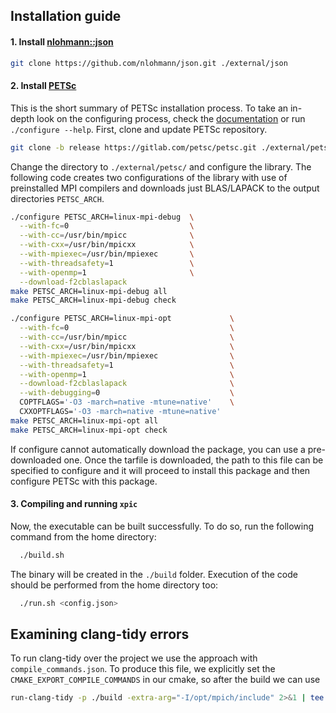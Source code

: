## Installation guide

#### 1. Install [nlohmann::json](https://github.com/nlohmann/json)
```sh
git clone https://github.com/nlohmann/json.git ./external/json
```

#### 2. Install [PETSc](https://gitlab.com/petsc/petsc)
This is the short summary of PETSc installation process. To take an in-depth look on the configuring process, check the [documentation](https://petsc.org/release/install/install/) or run `./configure --help`. First, clone and update PETSc repository.

```sh
git clone -b release https://gitlab.com/petsc/petsc.git ./external/petsc
```

Change the directory to `./external/petsc/` and configure the library. The following code creates two configurations of the library with use of preinstalled MPI compilers and downloads just BLAS/LAPACK to the output directories `PETSC_ARCH`.

```sh
./configure PETSC_ARCH=linux-mpi-debug  \
  --with-fc=0                           \
  --with-cc=/usr/bin/mpicc              \
  --with-cxx=/usr/bin/mpicxx            \
  --with-mpiexec=/usr/bin/mpiexec       \
  --with-threadsafety=1                 \
  --with-openmp=1                       \
  --download-f2cblaslapack
make PETSC_ARCH=linux-mpi-debug all
make PETSC_ARCH=linux-mpi-debug check
```
```sh
./configure PETSC_ARCH=linux-mpi-opt             \
  --with-fc=0                                    \
  --with-cc=/usr/bin/mpicc                       \
  --with-cxx=/usr/bin/mpicxx                     \
  --with-mpiexec=/usr/bin/mpiexec                \
  --with-threadsafety=1                          \
  --with-openmp=1                                \
  --download-f2cblaslapack                       \
  --with-debugging=0                             \
  COPTFLAGS='-O3 -march=native -mtune=native'    \
  CXXOPTFLAGS='-O3 -march=native -mtune=native'
make PETSC_ARCH=linux-mpi-opt all
make PETSC_ARCH=linux-mpi-opt check
```

If configure cannot automatically download the package, you can use a pre-downloaded one. Once the tarfile is downloaded, the path to this file can be specified to configure and it will proceed to install this package and then configure PETSc with this package.

#### 3. Compiling and running `xpic`

Now, the executable can be built successfully. To do so, run the following command from the home directory:
```sh
  ./build.sh
```

The binary will be created in the `./build` folder. Execution of the code should be performed from the home directory too:
```sh
  ./run.sh <config.json>
```

## Examining clang-tidy errors

To run clang-tidy over the project we use the approach with `compile_commands.json`. To produce this file, we explicitly set the `CMAKE_EXPORT_COMPILE_COMMANDS` in our cmake, so after the build we can use

```sh
run-clang-tidy -p ./build -extra-arg="-I/opt/mpich/include" 2>&1 | tee clang-tidy.log
```